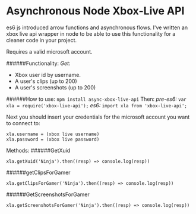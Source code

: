 # Asynchronous Node Xbox-Live API
es6 js introduced arrow functions and asynchronous flows. I've written an xbox live api wrapper in node to be able to use this functionality for a cleaner code in your project.

Requires a valid microsoft account.

######Functionality:
*Get*:
- Xbox user id by username.
- A user's clips (up to 200)
- A user's screenshots (up to 200)

######How to use:
`npm install async-xbox-live-api`
Then:
*pre-es6:*
`var xla = require('xbox-live-api');`
*es6:*
`import xla from 'xbox-live-api';`

Next you should insert your credentials for the microsoft account you want to connect to:
```
xla.username = (xbox live username)
xla.password = (xbox live password)
```

Methods:
######GetXuid
```
xla.getXuid('Ninja').then((resp) => console.log(resp))
```

######getClipsForGamer
```
xla.getClipsForGamer('Ninja').then((resp) => console.log(resp))
```

######GetScreenshotsForGamer
```
xla.getScreenshotsForGamer('Ninja').then((resp) => console.log(resp))
```
